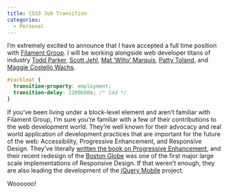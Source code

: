 ```yaml
---
title: CSS3 Job Transition
categories:
  - Personal
---
```


I’m extremely excited to announce that I have accepted a full time position with [Filament Group][1]. I will be working alongside web developer titans of industry [Todd Parker][2], [Scott Jehl][3], [Mat ‘Wilto’ Marquis][4], [Patty Toland][5], and [Maggie Costello Wachs][6].

``` css
#zachleat {
  transition-property: employment;
  transition-delay: 1209600s; /* 14d */
}
```

If you’ve been living under a block-level element and aren’t familiar with Filament Group, I’m sure you’re familiar with a few of their contributions to the web development world. They’re well known for their advocacy and real world application of development practices that are important for the future of the web: Accessibility, Progressive Enhancement, and Responsive Design. They’ve literally [written the book on Progressive Enhancement][7], and their recent redesign of the [Boston Globe][8] was one of the first major large scale implementations of Responsive Design. If that weren’t enough, they are also leading the development of the [jQuery Mobile][9] project.

Woooooo!

 [1]: http://filamentgroup.com/
 [2]: http://twitter.com/toddmparker
 [3]: http://twitter.com/scottjehl
 [4]: http://twitter.com/wilto
 [5]: http://twitter.com/pattytoland
 [6]: http://twitter.com/maggiewachs
 [7]: http://filamentgroup.com/dwpe/
 [8]: http://bostonglobe.com/
 [9]: http://jquerymobile.com/
